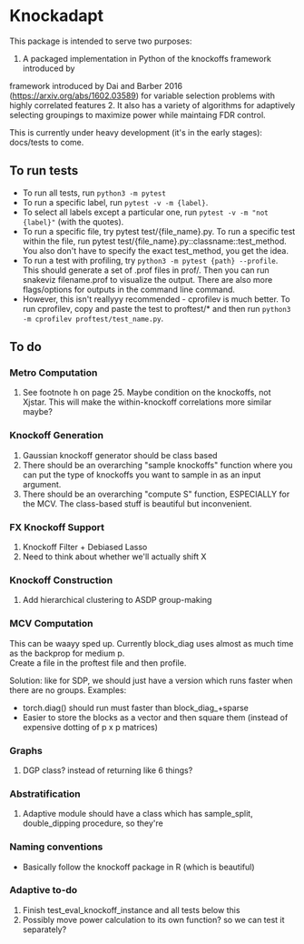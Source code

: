 # Knockadapt

This package is intended to serve two purposes:
1. A packaged implementation in Python of the knockoffs framework
introduced by  

framework introduced by Dai and Barber 2016 (https://arxiv.org/abs/1602.03589) for variable selection problems with highly correlated features
2. It also has a variety of algorithms for adaptively selecting groupings to maximize power while maintaing FDR control.

This is currently under heavy development (it's in the early stages): docs/tests to come.

## To run tests

- To run all tests, run ``python3 -m pytest`` 
- To run a specific label, run ``pytest -v -m {label}``.
- To select all labels except a particular one, run ``pytest -v -m "not {label}"`` (with the quotes).
- To run a specific file, try pytest test/{file_name}.py. To run a specific test within the file, run pytest test/{file_name}.py::classname::test_method. You also don't have to specify
the exact test_method, you get the idea.
- To run a test with profiling, try ``python3 -m pytest {path} --profile``. This should generate a set of .prof files in prof/. Then you can run snakeviz filename.prof to visualize the output.
There are also more flags/options for outputs in the command line command.
- However, this isn't reallyyy recommended - cprofilev is much better.
To run cprofilev, copy and paste the test to proftest/* and then run 
``python3 -m cprofilev proftest/test_name.py``.


## To do

### Metro Computation

1. See footnote h on page 25. Maybe condition on the knockoffs, not 
Xjstar. This will make the within-knockoff correlations more similar
maybe?

### Knockoff Generation

1. Gaussian knockoff generator should be class based
2. There should be an overarching "sample knockoffs"
function where you can put the type of knockoffs
you want to sample in as an input argument.
3. There should be an overarching "compute S" function,
ESPECIALLY for the MCV. The class-based stuff is beautiful
but inconvenient.

### FX Knockoff Support

1. Knockoff Filter + Debiased Lasso
2. Need to think about whether we'll actually shift X

### Knockoff Construction

1. Add hierarchical clustering to ASDP group-making

### MCV Computation

This can be waayy sped up. Currently block_diag 
uses almost as much time as the backprop for medium p.  
Create a file in the proftest file and then profile.

Solution: like for SDP, we should just have a version
which runs faster when there are no groups.
Examples:
- torch.diag() should run must faster than block_diag_+sparse
- Easier to store the blocks as a vector and then square them 
(instead of expensive dotting of p x p matrices)

### Graphs

1. DGP class? instead of returning like 6 things?

### Abstratification

1. Adaptive module should have a class which has
sample_split, double_dipping procedure, so they're 

### Naming conventions

- Basically follow the knockoff package in R (which is beautiful)


### Adaptive to-do

1. Finish test_eval_knockoff_instance and all tests below this
2. Possibly move power calculation to its own function? so we can test it separately?